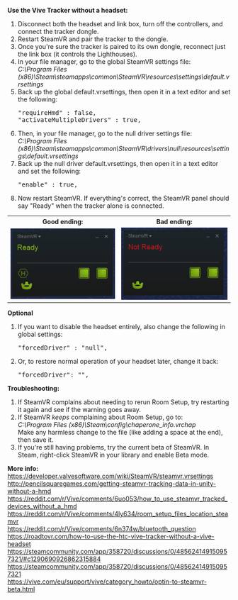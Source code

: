 **Use the Vive Tracker without a headset:**
<ol>
	<li>Disconnect both the headset and link box, turn off the controllers, and connect the tracker dongle.</li>
	<li>Restart SteamVR and pair the tracker to the dongle.</li>
	<li>Once you're sure the tracker is paired to its own dongle, reconnect just the link box (it controls the Lighthouses).
	<li>In your file manager, go to the global SteamVR settings file:<br>
	<i>C:\Program Files (x86)\Steam\steamapps\common\SteamVR\resources\settings\default.vrsettings</i></li>
	<li>
		Back up the global default.vrsettings, then open it in a text editor and set the following:
		<pre>
"requireHmd" : false,
"activateMultipleDrivers" : true,</pre>
	</li>
	<li>Then, in your file manager, go to the null driver settings file:<br>
	<i>C:\Program Files (x86)\Steam\steamapps\common\SteamVR\drivers\null\resources\settings\default.vrsettings</i></li>
	<li>
		Back up the null driver default.vrsettings, then open it in a text editor and set the following:
		<pre>
"enable" : true,</pre>
	</li>
	<li>Now restart SteamVR. If everything's correct, the SteamVR panel should say "Ready" when the tracker alone is connected.</li>
</ol>

<table>
	<tr>
   		<th><b>Good ending:</b></th>
   		<th><b>Bad ending:</b></th>
 	</tr>
	<tr>
		<td>
			<img src="./docs/images/tracker_good.png">
		</td>
		<td>
			<img src="./docs/images/tracker_bad.png">
		</td>
	</tr>
</table>

**Optional**
<ol>
	<li>
		If you want to disable the headset entirely, also change the following in global settings:
		<pre>
"forcedDriver" : "null",</pre>
	</li>
	<li>Or, to restore normal operation of your headset later, change it back:
		<pre>
"forcedDriver": "",</pre>
	</li>
</ol>

**Troubleshooting:**
<ol>
	<li>If SteamVR complains about needing to rerun Room Setup, try restarting it again and see if the warning goes away.
	<li>
		If SteamVR <i>keeps</i> complaining about Room Setup, go to:<br>
		<i>C:\Program Files (x86)\Steam\config\chaperone_info.vrchap</i><br>
		Make any harmless change to the file (like adding a space at the end), then save it.
	</li>
	<li>If you're still having problems, try the current beta of SteamVR. In Steam, right-click SteamVR in your library and enable Beta mode.</li>
</ol>

**More info:**<br>
https://developer.valvesoftware.com/wiki/SteamVR/steamvr.vrsettings<br>
http://pencilsquaregames.com/getting-steamvr-tracking-data-in-unity-without-a-hmd<br>
https://reddit.com/r/Vive/comments/6uo053/how_to_use_steamvr_tracked_devices_without_a_hmd<br>
https://reddit.com/r/Vive/comments/4ly634/room_setup_files_location_steamvr<br>
https://reddit.com/r/Vive/comments/6n374w/bluetooth_question<br>
https://roadtovr.com/how-to-use-the-htc-vive-tracker-without-a-vive-headset<br>
https://steamcommunity.com/app/358720/discussions/0/485624149150957321/#c1290690926862315884<br>
https://steamcommunity.com/app/358720/discussions/0/485624149150957321<br>
https://vive.com/eu/support/vive/category_howto/optin-to-steamvr-beta.html<br> 
